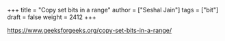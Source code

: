 +++
title = "Copy set bits in a range"
author = ["Seshal Jain"]
tags = ["bit"]
draft = false
weight = 2412
+++

<https://www.geeksforgeeks.org/copy-set-bits-in-a-range/>
